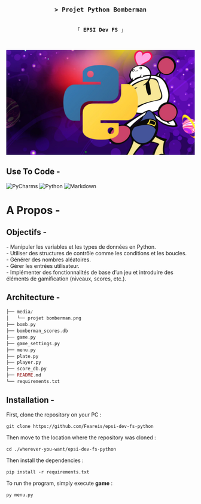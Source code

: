 <h3 align="center">
        <samp>&gt; Projet Python Bomberman
        </samp>
</h3>


<p align="center"> 
  <samp>
    <br>
    「 <b>EPSI Dev FS</b> 」
    <br>
  </samp>
</p>

<br/>

![projet bomberman](media/projet%20bomberman.png)

## Use To Code -

![PyCharms](https://img.shields.io/badge/PyCharm-000000?style=for-the-badge&logo=pycharm&logoColor=white)
![Python](https://img.shields.io/badge/python-3670A0?style=for-the-badge&logo=python&logoColor=ffdd54)
![Markdown](https://img.shields.io/badge/Markdown-000000?style=for-the-badge&logo=markdown&logoColor=white)

 # A Propos -
 ## Objectifs -

 <p>
- Manipuler les variables et les types de données en Python.
         <br/>
- Utiliser des structures de contrôle comme les conditions et les boucles.
         <br/>
- Générer des nombres aléatoires.
         <br/>
- Gérer les entrées utilisateur.
         <br/>
- Implémenter des fonctionnalités de base d’un jeu et introduire des éléments de gamification
  (niveaux, scores, etc.). 
 </p>

## Architecture -

```php
├── media/
│   └── projet bomberman.png
├── bomb.py
├── bomberman_scores.db
├── game.py
├── game_settings.py
├── menu.py
├── plate.py
├── player.py
├── score_db.py
├── README.md
└── requirements.txt
```

## Installation -

First, clone the repository on your PC :
```
git clone https://github.com/Feareis/epsi-dev-fs-python
```
Then move to the location where the repository was cloned :
```
cd ./wherever-you-want/epsi-dev-fs-python
```
Then install the dependencies :
```
pip install -r requirements.txt
```
To run the program, simply execute <b>game</b> :
```
py menu.py
```
